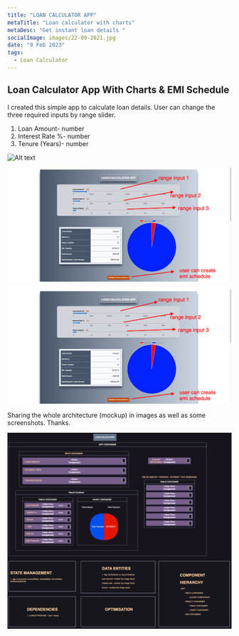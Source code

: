 ```yaml
---
title: "LOAN CALCULATOR APP"
metaTitle: "Loan calculator with charts"
metaDesc: "Get instant loan details "
socialImage: images/22-09-2021.jpg
date: "9 Feb 2023"
tags:
  - Loan Calculator
---
```


## Loan Calculator App With Charts & EMI Schedule

I created this simple app to calculate loan details. User can change the three required inputs by range slider.

1. Loan Amount- number
2. Interest Rate %- number
3. Tenure (Years)- number

![Alt text](public/images/Loan%20Calculator.gif)

![Alt text](public/images/appScreenShot1.png)

![Alt text](public/images/appScreenShot1.png)

Sharing the whole architecture (mockup) in images as well as some screenshots.
Thanks.

![App Architecture](<public/images/Loan%20Calculator-Page-1.drawio%20(1).png>)
